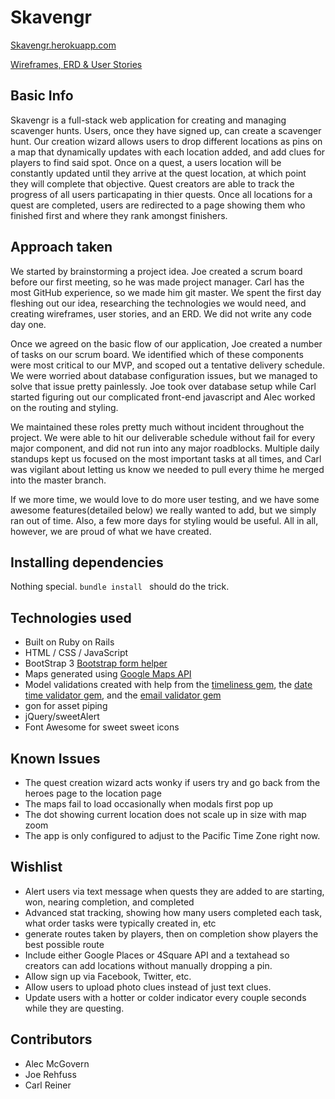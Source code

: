 # Skavengr

[Skavengr.herokuapp.com](http://skavengr.herokuapp.com)

[Wireframes, ERD & User Stories](https://www.dropbox.com/sh/pv2ooa9rpok8t19/AACkBfOAKADkZxjo7DP4ZovMa?dl=0)

## Basic Info
Skavengr is a full-stack web application for creating and managing scavenger hunts.  Users, once they have signed up, can create a scavenger hunt. Our creation wizard allows users to drop different locations as pins on a map that dynamically updates with each location added, and add clues for players to find said spot.  Once on a quest, a users location will be constantly updated until they arrive at the quest location, at which point they will complete that objective.  Quest creators are able to track the progress of all users particapating in thier quests. Once all locations for a quest are completed, users are redirected to a page showing them who finished first and where they rank amongst finishers.  

## Approach taken
We started by brainstorming a project idea.  Joe created a scrum board before our first meeting, so he was made project manager.  Carl has the most GitHub experience, so we made him git master.  We spent the first day fleshing out our idea, researching the technologies we would need, and creating wireframes, user stories, and an ERD. We did not write any code day one.

Once we agreed on the basic flow of our application, Joe created a number of tasks on our scrum board.  We identified which of these components were most critical to our MVP, and scoped out a tentative delivery schedule.  We were worried about database configuration issues, but we managed to solve that issue pretty painlessly. Joe took over database setup while Carl started figuring out our complicated front-end javascript and Alec worked on the routing and styling.

We maintained these roles pretty much without incident throughout the project.  We were able to hit our deliverable schedule without fail for every major component, and did not run into any major roadblocks.  Multiple daily standups kept us focused on the most important tasks at all times, and Carl was vigilant about letting us know we needed to pull every thime he merged into the master branch. 

If we more time, we would love to do more user testing, and we have some awesome features(detailed below) we really wanted to add, but we simply ran out of time.  Also, a few more days for styling would be useful.  All in all, however, we are proud of what we have created.

## Installing dependencies
Nothing special. ````bundle install ```` should do the trick.

## Technologies used
* Built on Ruby on Rails
* HTML / CSS / JavaScript
* BootStrap 3
[Bootstrap form helper](https://github.com/bootstrap-ruby/rails-bootstrap-forms)
* Maps generated using [Google Maps API](https://developers.google.com/maps/?hl=en)
* Model validations created with help from the [timeliness gem](https://github.com/adzap/validates_timeliness/tree/master), the [date time validator gem](https://github.com/travisjeffery/validates_phone_number/blob/master/README.markdown), and the [email validator gem](https://github.com/balexand/email_validator)
* gon for asset piping
* jQuery/sweetAlert
* Font Awesome for sweet sweet icons


## Known Issues
* The quest creation wizard acts wonky if users try and go back from the heroes page to the location page
* The maps fail to load occasionally when modals first pop up
* The dot showing current location does not scale up in size with map zoom
* The app is only configured to adjust to the Pacific Time Zone right now.


## Wishlist
* Alert users via text message when quests they are added to are starting, won, nearing completion, and completed
* Advanced stat tracking, showing how many users completed each task, what order tasks were typically created in, etc
* generate routes taken by players, then on completion show players the best possible route
* Include either Google Places or 4Square API and a textahead so creators can add locations without manually dropping a pin.  
* Allow sign up via Facebook, Twitter, etc.
* Allow users to upload photo clues instead of just text clues.
* Update users with a hotter or colder indicator every couple seconds while they are questing.

## Contributors
* Alec McGovern
* Joe Rehfuss
* Carl Reiner